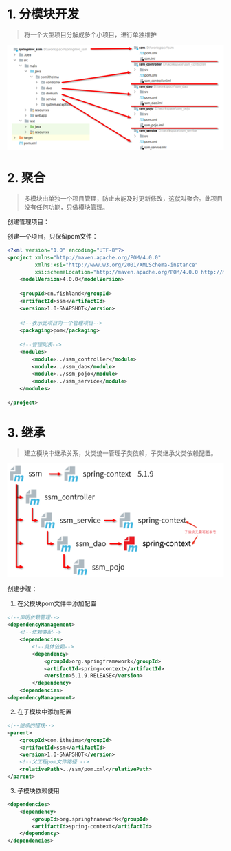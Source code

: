 # 1. 分模块开发

> 将一个大型项目分解成多个小项目，进行单独维护

![](../../img/maven6.png)

# 2. 聚合

> 多模块由单独一个项目管理，防止未能及时更新修改，这就叫聚合。此项目没有任何功能，只做模块管理。

创建管理项目：

创建一个项目，只保留pom文件：

```xml
<?xml version="1.0" encoding="UTF-8"?>
<project xmlns="http://maven.apache.org/POM/4.0.0"
         xmlns:xsi="http://www.w3.org/2001/XMLSchema-instance"
         xsi:schemaLocation="http://maven.apache.org/POM/4.0.0 http://maven.apache.org/xsd/maven-4.0.0.xsd">
    <modelVersion>4.0.0</modelVersion>

    <groupId>cn.fishland</groupId>
    <artifactId>ssm</artifactId>
    <version>1.0-SNAPSHOT</version>

    <!--表示此项目为一个管理项目-->
    <packaging>pom</packaging>

    <!--管理列表-->
    <modules>
        <module>../ssm_controller</module>
        <module>../ssm_dao</module>
        <module>../ssm_pojo</module>
        <module>../ssm_service</module>
    </modules>

</project>
```

# 3. 继承

> 建立模块中继承关系，父类统一管理子类依赖，子类继承父类依赖配置。

![](../../img/maven7.png)

创建步骤：
1. 在父模块pom文件中添加配置
```xml
<!--声明依赖管理-->
<dependencyManagement>
    <!--依赖类配-->
    <dependencies>
        <!--具体依赖-->
        <dependency>
            <groupId>org.springframework</groupId>
            <artifactId>spring-context</artifactId>
            <version>5.1.9.RELEASE</version>
        </dependency>
    <dependencies>
<dependencyManagement>
```
2. 在子模块中添加配置
```xml
<!--继承的模块-->
<parent>
    <groupId>com.itheima</groupId>
    <artifactId>ssm</artifactId>
    <version>1.0-SNAPSHOT</version>
    <!--父工程pom文件路径 -->
    <relativePath>../ssm/pom.xml</relativePath>
</parent>
```

3. 子模块依赖使用
```xml
<dependencies>
    <dependency>
        <groupId>org.springframework</groupId>
        <artifactId>spring-context</artifactId>
    </dependency>
</dependencies>
```
